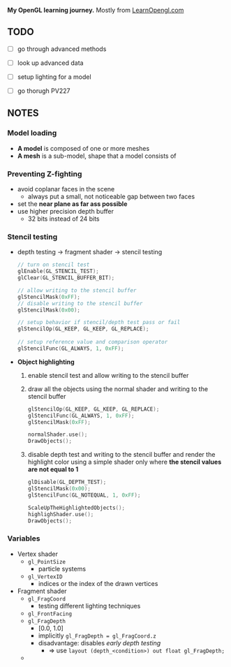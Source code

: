 **My OpenGL learning journey.** Mostly from [LearnOpengl.com](https://learnopengl.com/)

## TODO

- [ ] go through advanced methods
- [ ] look up advanced data
- [ ] setup lighting for a model
- [ ] go thorugh PV227



## NOTES

### Model loading

- **A model** is composed of one or more meshes
- **A mesh** is a sub-model, shape that a model consists of



### Preventing Z-fighting

- avoid coplanar faces in the scene
  - always put a small, not noticeable gap between two faces
- set the **near plane as far ass possible**
- use higher precision depth buffer
  - 32 bits instead of 24 bits



### Stencil testing

- depth testing -> fragment shader -> stencil testing

  ```c++
  // turn on stencil test
  glEnable(GL_STENCIL_TEST);
  glClear(GL_STENCIL_BUFFER_BIT); 
  
  // allow writing to the stencil buffer
  glStencilMask(0xFF);
  // disable writing to the stencil buffer
  glStencilMask(0x00);
  
  // setup behavior if stencil/depth test pass or fail
  glStencilOp(GL_KEEP, GL_KEEP, GL_REPLACE);  
    
  // setup reference value and comparison operator
  glStencilFunc(GL_ALWAYS, 1, 0xFF); 
  ```

- **Object highlighting**

  1. enable stencil test and allow writing to the stencil buffer

  2. draw all the objects using the normal shader and writing to the stencil buffer

     ```c++
     glStencilOp(GL_KEEP, GL_KEEP, GL_REPLACE);
     glStencilFunc(GL_ALWAYS, 1, 0xFF);
     glStencilMask(0xFF);
     
     normalShader.use();
     DrawObjects();
     ```

  3. disable depth test and writing to the stencil buffer and render the highlight color using a simple shader only where **the stencil values are not equal to 1**

     ```c++
     glDisable(GL_DEPTH_TEST);
     glStencilMask(0x00);
     glStencilFunc(GL_NOTEQUAL, 1, 0xFF);
     
     ScaleUpTheHighlightedObjects();
     highlighShader.use();
     DrawObjects();
     ```

     

### Variables

- Vertex shader
  - `gl_PointSize`
    - particle systems
  - `gl_VertexID`
    - indices or the index of the drawn vertices
- Fragment shader
  - `gl_FragCoord`
    - testing different lighting techniques
  - `gl_FrontFacing`
  - `gl_FragDepth`
    - [0.0, 1.0]
    - implicitly `gl_FragDepth = gl_FragCoord.z`
    - disadvantage: disables *early depth testing*
      - => use `layout (depth_<condition>) out float gl_FragDepth;`
  - 
